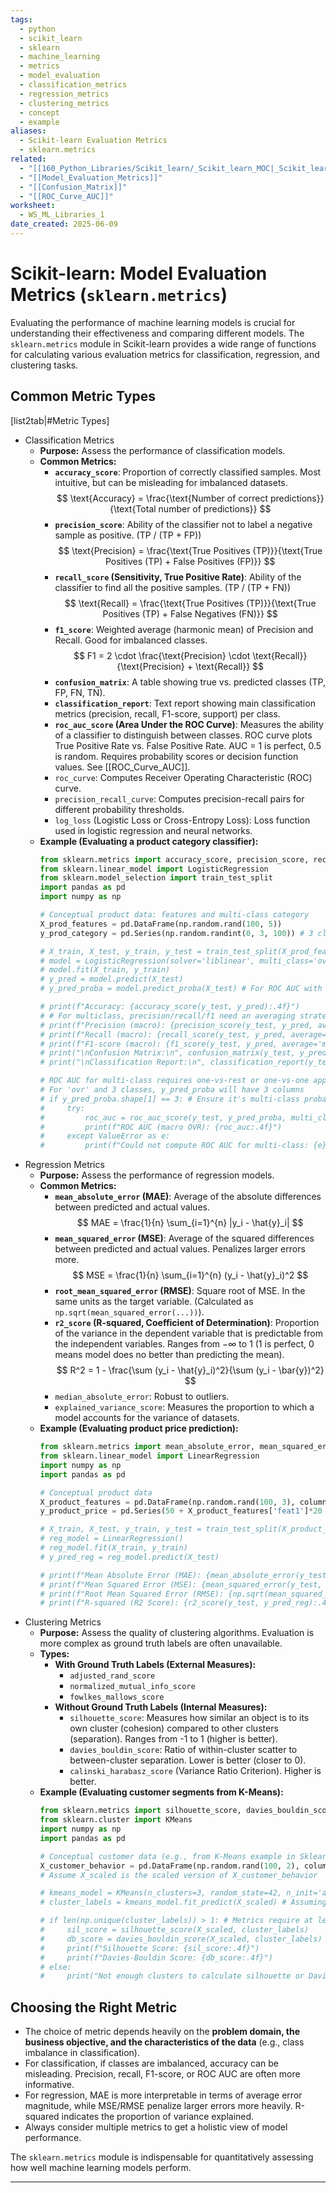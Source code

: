 ```yaml
---
tags:
  - python
  - scikit_learn
  - sklearn
  - machine_learning
  - metrics
  - model_evaluation
  - classification_metrics
  - regression_metrics
  - clustering_metrics
  - concept
  - example
aliases:
  - Scikit-learn Evaluation Metrics
  - sklearn.metrics
related:
  - "[[160_Python_Libraries/Scikit_learn/_Scikit_learn_MOC|_Scikit_learn_MOC]]"
  - "[[Model_Evaluation_Metrics]]"
  - "[[Confusion_Matrix]]"
  - "[[ROC_Curve_AUC]]"
worksheet:
  - WS_ML_Libraries_1
date_created: 2025-06-09
---
```

# Scikit-learn: Model Evaluation Metrics (`sklearn.metrics`)

Evaluating the performance of machine learning models is crucial for understanding their effectiveness and comparing different models. The `sklearn.metrics` module in Scikit-learn provides a wide range of functions for calculating various evaluation metrics for classification, regression, and clustering tasks.

## Common Metric Types

[list2tab|#Metric Types]
- Classification Metrics
    - **Purpose:** Assess the performance of classification models.
    - **Common Metrics:**
        -   **`accuracy_score`**: Proportion of correctly classified samples. Most intuitive, but can be misleading for imbalanced datasets.
            $$ \text{Accuracy} = \frac{\text{Number of correct predictions}}{\text{Total number of predictions}} $$
        -   **`precision_score`**: Ability of the classifier not to label a negative sample as positive. (TP / (TP + FP))
            $$ \text{Precision} = \frac{\text{True Positives (TP)}}{\text{True Positives (TP) + False Positives (FP)}} $$
        -   **`recall_score` (Sensitivity, True Positive Rate)**: Ability of the classifier to find all the positive samples. (TP / (TP + FN))
            $$ \text{Recall} = \frac{\text{True Positives (TP)}}{\text{True Positives (TP) + False Negatives (FN)}} $$
        -   **`f1_score`**: Weighted average (harmonic mean) of Precision and Recall. Good for imbalanced classes.
            $$ F1 = 2 \cdot \frac{\text{Precision} \cdot \text{Recall}}{\text{Precision} + \text{Recall}} $$
        -   **`confusion_matrix`**: A table showing true vs. predicted classes (TP, FP, FN, TN).
        -   **`classification_report`**: Text report showing main classification metrics (precision, recall, F1-score, support) per class.
        -   **`roc_auc_score` (Area Under the ROC Curve)**: Measures the ability of a classifier to distinguish between classes. ROC curve plots True Positive Rate vs. False Positive Rate. AUC = 1 is perfect, 0.5 is random. Requires probability scores or decision function values. See [[ROC_Curve_AUC]].
        -   `roc_curve`: Computes Receiver Operating Characteristic (ROC) curve.
        -   `precision_recall_curve`: Computes precision-recall pairs for different probability thresholds.
        -   `log_loss` (Logistic Loss or Cross-Entropy Loss): Loss function used in logistic regression and neural networks.
    - **Example (Evaluating a product category classifier):**
        ```python
        from sklearn.metrics import accuracy_score, precision_score, recall_score, f1_score, confusion_matrix, classification_report, roc_auc_score
        from sklearn.linear_model import LogisticRegression
        from sklearn.model_selection import train_test_split
        import pandas as pd
        import numpy as np

        # Conceptual product data: features and multi-class category
        X_prod_features = pd.DataFrame(np.random.rand(100, 5))
        y_prod_category = pd.Series(np.random.randint(0, 3, 100)) # 3 classes: 0, 1, 2

        # X_train, X_test, y_train, y_test = train_test_split(X_prod_features, y_prod_category, test_size=0.3, random_state=42)
        # model = LogisticRegression(solver='liblinear', multi_class='ovr') # One-vs-Rest for multi-class
        # model.fit(X_train, y_train)
        # y_pred = model.predict(X_test)
        # y_pred_proba = model.predict_proba(X_test) # For ROC AUC with multi-class 'ovr'

        # print(f"Accuracy: {accuracy_score(y_test, y_pred):.4f}")
        # # For multiclass, precision/recall/f1 need an averaging strategy (e.g., 'macro', 'weighted')
        # print(f"Precision (macro): {precision_score(y_test, y_pred, average='macro'):.4f}")
        # print(f"Recall (macro): {recall_score(y_test, y_pred, average='macro'):.4f}")
        # print(f"F1-score (macro): {f1_score(y_test, y_pred, average='macro'):.4f}")
        # print("\nConfusion Matrix:\n", confusion_matrix(y_test, y_pred))
        # print("\nClassification Report:\n", classification_report(y_test, y_pred, target_names=['Cat A', 'Cat B', 'Cat C']))
        
        # ROC AUC for multi-class requires one-vs-rest or one-vs-one approach
        # For 'ovr' and 3 classes, y_pred_proba will have 3 columns
        # if y_pred_proba.shape[1] == 3: # Ensure it's multi-class probabilities
        #     try:
        #         roc_auc = roc_auc_score(y_test, y_pred_proba, multi_class='ovr', average='macro')
        #         print(f"ROC AUC (macro OVR): {roc_auc:.4f}")
        #     except ValueError as e:
        #         print(f"Could not compute ROC AUC for multi-class: {e}") # e.g. if only one class present in y_test
        ```
- Regression Metrics
    - **Purpose:** Assess the performance of regression models.
    - **Common Metrics:**
        -   **`mean_absolute_error` (MAE)**: Average of the absolute differences between predicted and actual values.
            $$ MAE = \frac{1}{n} \sum_{i=1}^{n} |y_i - \hat{y}_i| $$
        -   **`mean_squared_error` (MSE)**: Average of the squared differences between predicted and actual values. Penalizes larger errors more.
            $$ MSE = \frac{1}{n} \sum_{i=1}^{n} (y_i - \hat{y}_i)^2 $$
        -   **`root_mean_squared_error` (RMSE)**: Square root of MSE. In the same units as the target variable. (Calculated as `np.sqrt(mean_squared_error(...))`).
        -   **`r2_score` (R-squared, Coefficient of Determination)**: Proportion of the variance in the dependent variable that is predictable from the independent variables. Ranges from $-\infty$ to 1 (1 is perfect, 0 means model does no better than predicting the mean).
            $$ R^2 = 1 - \frac{\sum (y_i - \hat{y}_i)^2}{\sum (y_i - \bar{y})^2} $$
        -   `median_absolute_error`: Robust to outliers.
        -   `explained_variance_score`: Measures the proportion to which a model accounts for the variance of datasets.
    - **Example (Evaluating product price prediction):**
        ```python
        from sklearn.metrics import mean_absolute_error, mean_squared_error, r2_score
        from sklearn.linear_model import LinearRegression
        import numpy as np
        import pandas as pd

        # Conceptual product data
        X_product_features = pd.DataFrame(np.random.rand(100, 3), columns=['feat1', 'feat2', 'feat3'])
        y_product_price = pd.Series(50 + X_product_features['feat1']*20 + X_product_features['feat2']*30 + np.random.randn(100)*10)
        
        # X_train, X_test, y_train, y_test = train_test_split(X_product_features, y_product_price, test_size=0.3, random_state=42)
        # reg_model = LinearRegression()
        # reg_model.fit(X_train, y_train)
        # y_pred_reg = reg_model.predict(X_test)

        # print(f"Mean Absolute Error (MAE): {mean_absolute_error(y_test, y_pred_reg):.2f}")
        # print(f"Mean Squared Error (MSE): {mean_squared_error(y_test, y_pred_reg):.2f}")
        # print(f"Root Mean Squared Error (RMSE): {np.sqrt(mean_squared_error(y_test, y_pred_reg)):.2f}")
        # print(f"R-squared (R2 Score): {r2_score(y_test, y_pred_reg):.4f}")
        ```
- Clustering Metrics
    - **Purpose:** Assess the quality of clustering algorithms. Evaluation is more complex as ground truth labels are often unavailable.
    - **Types:**
        -   **With Ground Truth Labels (External Measures):**
            -   `adjusted_rand_score`
            -   `normalized_mutual_info_score`
            -   `fowlkes_mallows_score`
        -   **Without Ground Truth Labels (Internal Measures):**
            -   `silhouette_score`: Measures how similar an object is to its own cluster (cohesion) compared to other clusters (separation). Ranges from -1 to 1 (higher is better).
            -   `davies_bouldin_score`: Ratio of within-cluster scatter to between-cluster separation. Lower is better (closer to 0).
            -   `calinski_harabasz_score` (Variance Ratio Criterion). Higher is better.
    - **Example (Evaluating customer segments from K-Means):**
        ```python
        from sklearn.metrics import silhouette_score, davies_bouldin_score
        from sklearn.cluster import KMeans
        import numpy as np
        import pandas as pd

        # Conceptual customer data (e.g., from K-Means example in Sklearn_Clustering)
        X_customer_behavior = pd.DataFrame(np.random.rand(100, 2), columns=['spend', 'frequency'])
        # Assume X_scaled is the scaled version of X_customer_behavior

        # kmeans_model = KMeans(n_clusters=3, random_state=42, n_init='auto')
        # cluster_labels = kmeans_model.fit_predict(X_scaled) # Assuming X_scaled is defined

        # if len(np.unique(cluster_labels)) > 1: # Metrics require at least 2 clusters
        #     sil_score = silhouette_score(X_scaled, cluster_labels)
        #     db_score = davies_bouldin_score(X_scaled, cluster_labels)
        #     print(f"Silhouette Score: {sil_score:.4f}")
        #     print(f"Davies-Bouldin Score: {db_score:.4f}")
        # else:
        #     print("Not enough clusters to calculate silhouette or Davies-Bouldin score.")
        ```

## Choosing the Right Metric
-   The choice of metric depends heavily on the **problem domain, the business objective, and the characteristics of the data** (e.g., class imbalance in classification).
-   For classification, if classes are imbalanced, accuracy can be misleading. Precision, recall, F1-score, or ROC AUC are often more informative.
-   For regression, MAE is more interpretable in terms of average error magnitude, while MSE/RMSE penalize larger errors more heavily. R-squared indicates the proportion of variance explained.
-   Always consider multiple metrics to get a holistic view of model performance.

The `sklearn.metrics` module is indispensable for quantitatively assessing how well machine learning models perform.

---